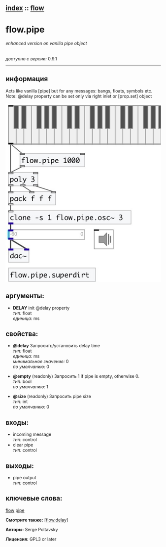 [index](index.html) :: [flow](category_flow.html)
---

# flow.pipe

###### enhanced version on vanilla pipe object

*доступно с версии:* 0.9.1

---


## информация
Acts like vanilla [pipe] but for any messages: bangs, floats, symbols etc. Note: @delay property can be set only via right inlet or [prop.set] object


[![example](../examples/img/flow.pipe.jpg)](../examples/pd/flow.pipe.pd)



## аргументы:

* **DELAY**
init @delay property<br>
_тип:_ float<br>
_единица:_ ms<br>





## свойства:

* **@delay** 
Запросить/установить delay time<br>
_тип:_ float<br>
_единица:_ ms<br>
_минимальное значение:_ 0<br>
_по умолчанию:_ 0<br>

* **@empty** (readonly)
Запросить 1 if pipe is empty, otherwise 0.<br>
_тип:_ bool<br>
_по умолчанию:_ 1<br>

* **@size** (readonly)
Запросить pipe size<br>
_тип:_ int<br>
_по умолчанию:_ 0<br>



## входы:

* incoming message<br>
_тип:_ control
* clear pipe<br>
_тип:_ control



## выходы:

* pipe output<br>
_тип:_ control



## ключевые слова:

[flow](keywords/flow.html)
[pipe](keywords/pipe.html)



**Смотрите также:**
[\[flow.delay\]](flow.delay.html)




**Авторы:** Serge Poltavsky




**Лицензия:** GPL3 or later





